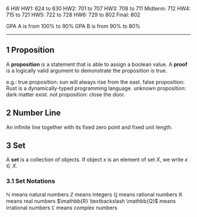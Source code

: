 6 HW
HW1: 624 to 630
HW2: 701 to 707
HW3: 708 to 711
Midterm: 712
HW4: 715 to 721
HW5: 722 to 728
HW6: 729 to 802
Final: 802

GPA A is from 100% to 90%
GPA B is from 90% to 80%

---

## 1 Proposition
A **proposition** is a statement that is able to assign a boolean value. A **proof** is a logically valid argument to demonstrate the proposition is true. 

e.g.:
true proposition: sun will always rise from the east. 
false proposition: Rust is a dynamically-typed programming language. 
unknown proposition: dark matter exist. 
not proposition: close the door. 

## 2 Number Line
An infinite line together with its fixed zero point and fixed unit length. 

## 3 Set
A **set** is a collection of objects. If object $x$ is an element of set $X$, we write $x \in X$. 

### 3.1 Set Notations
$\mathbb{N}$ means natural numbers
$\mathbb{Z}$ means integers
$\mathbb{Q}$ means rational numbers
$\mathbb{R}$ means real numbers
$\mathbb{R} \textbackslash \mathbb{Q}$ means irrational numbers
$\mathbb{C}$ means complex numbers
